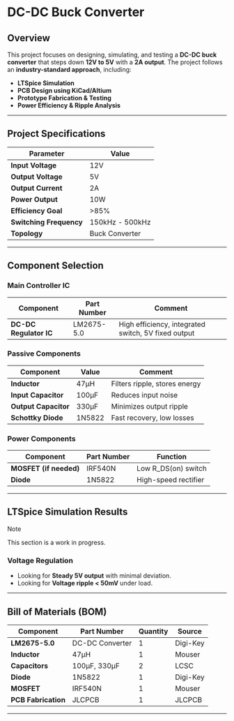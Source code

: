 # DC-DC Buck Converter

## Overview
This project focuses on designing, simulating, and testing a **DC-DC buck converter** that steps down **12V to 5V** with a **2A output**. The project follows an **industry-standard approach**, including:
- **LTSpice Simulation**
- **PCB Design using KiCad/Altium**
- **Prototype Fabrication & Testing**
- **Power Efficiency & Ripple Analysis**

---

## Project Specifications

| Parameter            | Value  |
|----------------------|--------|
| **Input Voltage**    | 12V    |
| **Output Voltage**   | 5V     |
| **Output Current**   | 2A     |
| **Power Output**     | 10W    |
| **Efficiency Goal**  | >85%   |
| **Switching Frequency** | 150kHz - 500kHz |
| **Topology**        | Buck Converter |

---

## Component Selection

### **Main Controller IC**
| Component | Part Number | Comment |
|-----------|------------|---------------------|
| **DC-DC Regulator IC** | LM2675-5.0 | High efficiency, integrated switch, 5V fixed output |

### **Passive Components**
| Component | Value | Comment |
|-----------|-------|---------|
| **Inductor** | 47µH | Filters ripple, stores energy |
| **Input Capacitor** | 100µF | Reduces input noise |
| **Output Capacitor** | 330µF | Minimizes output ripple |
| **Schottky Diode** | 1N5822 | Fast recovery, low losses |

### **Power Components**
| Component | Part Number | Function |
|-----------|------------|----------|
| **MOSFET (if needed)** | IRF540N | Low R_DS(on) switch |
| **Diode** | 1N5822 | High-speed rectifier |

---

## LTSpice Simulation Results
> [!NOTE]
> This section is a work in progress.

### **Voltage Regulation**

- Looking for **Steady 5V output** with minimal deviation.
- Looking for **Voltage ripple < 50mV** under load.

---

## Bill of Materials (BOM)

| Component | Part Number | Quantity | Source |
|-----------|------------|----------|--------|
| **LM2675-5.0** | DC-DC Converter | 1 | Digi-Key |
| **Inductor** | 47µH | 1 | Mouser |
| **Capacitors** | 100µF, 330µF | 2 | LCSC |
| **Diode** | 1N5822 | 1 | Digi-Key |
| **MOSFET** | IRF540N | 1 | Mouser |
| **PCB Fabrication** | JLCPCB | 1 | JLCPCB |

---
